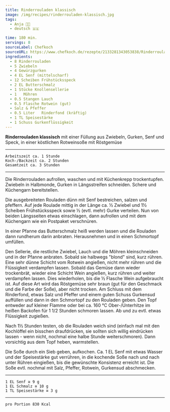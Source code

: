 ```yaml
---
title: Rinderrouladen klassisch
image: /img/recipes/rinderrouladen-klassisch.jpg
tags:
  - Anja 👩‍🍳
  - deutsch 🇩🇪

time: 180 min.
servings: 8
sourceLabel: Chefkoch
sourceURL: https://www.chefkoch.de/rezepte/2133281343053838/Rinderrouladen-klassisch.html
ingredients:
  - 8 Rinderrouladen
  - 5 Zwiebeln
  - 4 Gewürzgurken
  - 4 EL Senf (mittelscharf)
  - 12 Scheiben Frühstücksspeck
  - 2 EL Butterschmalz
  - 1 Stücke Knollensellerie
  - 1 	Möhren
  - 0.5 Stangen Lauch
  - 0.5 Flasche Rotwein (gut)
  - Salz & Pfeffer
  - 0.5 Liter 	Rinderfond (kräftig)
  - 1 TL Speisestärke
  - 1 Schuss Gurkenflüssigkeit
---
```

	
**Rinderrouladen klassisch** mit einer Füllung aus Zwiebeln, Gurken, Senf
und Speck, in einer köstlichen Rotweinsoße mit Röstgemüse 

***
	Arbeitszeit ca. 1 Stunde
	Koch-/Backzeit ca. 2 Stunden
	Gesamtzeit ca. 3 Stunden 
***	


Die Rinderrouladen aufrollen, waschen und mit Küchenkrepp trockentupfen. 
Zwiebeln in Halbmonde, Gurken in Längsstreifen schneiden. 
Schere und Küchengarn bereitstellen.

Die ausgebreiteten Rouladen dünn mit Senf bestreichen, salzen und pfeffern. 
Auf jede Roulade mittig in der Länge ca. ½ Zwiebel und 1½ Scheiben 
Frühstücksspeck sowie ½ (evtl. mehr) Gurke verteilen. 
Nun von beiden Längsseiten etwas einschlagen, dann aufrollen und mit dem 
Küchengarn wie ein Postpaket verschnüren.

In einer Pfanne das Butterschmalz heiß werden lassen und die Rouladen 
dann rundherum darin anbraten. Herausnehmen und in einen Schmortopf umfüllen.

Den Sellerie, die restliche Zwiebel, Lauch und die Möhren kleinschneiden 
und in der Pfanne anbraten. Sobald sie halbwegs "blond" sind, kurz rühren. 
Eine sehr dünne Schicht vom Rotwein angießen, nicht mehr rühren und die 
Flüssigkeit verdampfen lassen. Sobald das Gemüse dann wieder trockenbrät, 
wieder eine Schicht Wein angießen, kurz rühren und weiter verdampfen lassen. 
Dies wiederholen, bis die ½ Flasche Wein aufgebraucht ist. Auf diese Art 
wird das Röstgemüse sehr braun (gut für den Geschmack und die Farbe der Soße), 
aber nicht trocken. Am Schluss mit dem Rinderfond, etwas Salz und Pfeffer 
und einem guten Schuss Gurkensud auffüllen und dann in den Schmortopf zu 
den Rouladen geben. Den Topf entweder auf kleiner Flamme oder bei ca. 160 °C 
Ober-/Unterhitze im heißen Backofen für 1 1/2 Stunden schmoren lassen. 
Ab und zu evtl. etwas Flüssigkeit zugießen.

Nach 1½ Stunden testen, ob die Rouladen weich sind (einfach mal mit den 
Kochlöffel ein bisschen draufdrücken, sie sollten sich willig eindrücken 
lassen - wenn nicht, nochmal eine halbe Stunde weiterschmoren). 
Dann vorsichtig aus dem Topf heben, warmstellen.

Die Soße durch ein Sieb geben, aufkochen. Ca. 1 EL Senf mit etwas Wasser 
und der Speisestärke gut verrühren, in die kochende Soße nach und nach 
unter Rühren eingießen, bis die gewünschte Konsistenz erreicht ist. 
Die Soße evtl. nochmal mit Salz, Pfeffer, Rotwein, Gurkensud abschmecken.
<p></p>

***
    1 EL Senf ≅ 9 g
    1 EL Schmalz ≅ 10 g
    1 TL Speisestärke ≅ 3 g
***

	pro Portion 830 Kcal 
